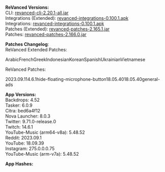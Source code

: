 **ReVanced Versions:**  
CLI: [revanced-cli-2.20.1-all.jar](https://github.com/revanced/revanced-cli/releases/tag/v2.20.1)  
Integrations (Extended): [revanced-integrations-0.100.1.apk](https://github.com/inotia00/revanced-integrations/releases/tag/v0.100.1)  
Integrations: [revanced-integrations-0.100.1.apk](https://github.com/revanced/revanced-integrations/releases/tag/v0.100.1)  
Patches (Extended): [revanced-patches-2.165.1.jar](https://github.com/inotia00/revanced-patches/releases/tag/v2.165.1)  
Patches: [revanced-patches-2.166.0.jar](https://github.com/revanced/revanced-patches/releases/tag/v2.166.0)  

**Patches Changelog**:   
ReVanced Extended Patches:  

ArabicFrenchGreekIndonesianKoreanSpanishUkrainianVietnamese
  
ReVanced Patches:   

2023.09.114.6.1hide-floating-microphone-button18.05.4018.05.40general-ads
  
**App Versions:**  
Backdrops: 4.52  
Tasker: 6.0.9  
Citra: bed6a4f12  
Nova Launcher: 8.0.3  
Twitter: 9.71.0-release.0  
Twitch: 14.6.1  
YouTube-Music (arm64-v8a): 5.48.52  
Reddit: 2023.09.1  
YouTube: 18.09.39  
Instagram: 275.0.0.0.75  
YouTube-Music (arm-v7a): 5.48.52  

**App Hashes:**  
  
